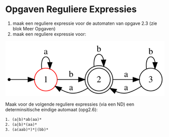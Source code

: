 # Opgaven Reguliere Expressies

1. maak een reguliere expressie voor de automaten van opgave 2.3 (zie blok Meer Opgaven)
2. maak een reguliere expressie voor:

![Plaatje](./automaat/opg25c.svg)

Maak voor de volgende reguliere expressies (via een ND) een determinsitische eindige automaat (opg2.6):

```
1. (a|b)*ab(aa)*
2. (a|b)*(aa)*
3. (a(aab)*)*|(bb)*
```
